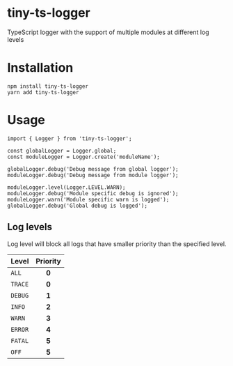 # tiny-ts-logger
TypeScript logger with the support of multiple modules at different log levels

# Installation
```
npm install tiny-ts-logger
yarn add tiny-ts-logger
```

# Usage
```
import { Logger } from 'tiny-ts-logger';

const globalLogger = Logger.global;
const moduleLogger = Logger.create('moduleName');

globalLogger.debug('Debug message from global logger');
moduleLogger.debug('Debug message from module logger');

moduleLogger.level(Logger.LEVEL.WARN);
moduleLogger.debug('Module specific debug is ignored');
moduleLogger.warn('Module specific warn is logged');
globalLogger.debug('Global debug is logged');
```
## Log levels
Log level will block all logs that have smaller priority than the specified level.

| Level      | Priority   |
|------------| :---------:|
| `ALL`      | **0**      |
| `TRACE`    | **0**      |
| `DEBUG`    | **1**      |
| `INFO`     | **2**      |
| `WARN`     | **3**      |
| `ERROR`    | **4**      |
| `FATAL`    | **5**      |
| `OFF`      | **5**      |
